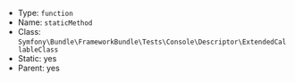 - Type: `function`
- Name: `staticMethod`
- Class: `Symfony\Bundle\FrameworkBundle\Tests\Console\Descriptor\ExtendedCallableClass`
- Static: yes
- Parent: yes
